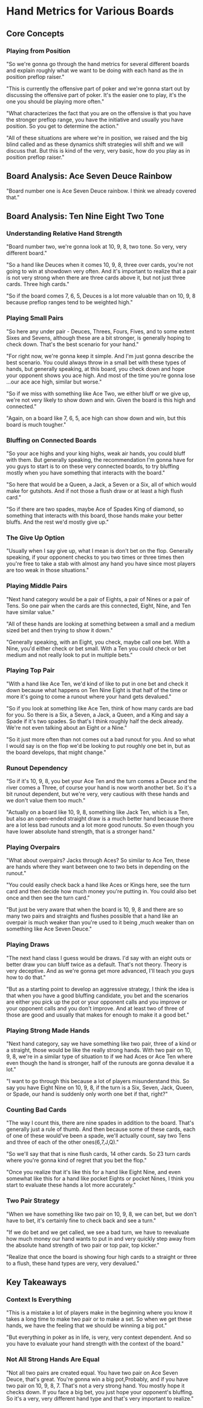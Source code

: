 # Hand Metrics for Various Boards

## Core Concepts

### Playing from Position

"So we're gonna go through the hand metrics for several different boards and explain roughly what we want to be doing with each hand as the in position preflop raiser."

"This is currently the offensive part of poker and we're gonna start out by discussing the offensive part of poker. It's the easier one to play, it's the one you should be playing more often."

"What characterizes the fact that you are on the offensive is that you have the stronger preflop range, you have the initiative and usually you have position. So you get to determine the action."

"All of these situations are where we're in position, we raised and the big blind called and as these dynamics shift strategies will shift and we will discuss that. But this is kind of the very, very basic, how do you play as in position preflop raiser."

## Board Analysis: Ace Seven Deuce Rainbow

"Board number one is Ace Seven Deuce rainbow. I think we already covered that."

## Board Analysis: Ten Nine Eight Two Tone

### Understanding Relative Hand Strength

"Board number two, we're gonna look at 10, 9, 8, two tone. So very, very different board."

"So a hand like Deuces when it comes 10, 9, 8, three over cards, you're not going to win at showdown very often. And it's important to realize that a pair is not very strong when there are three cards above it, but not just three cards. Three high cards."

"So if the board comes 7, 6, 5, Deuces is a lot more valuable than on 10, 9, 8 because preflop ranges tend to be weighted high."

### Playing Small Pairs

"So here any under pair - Deuces, Threes, Fours, Fives, and to some extent Sixes and Sevens, although these are a bit stronger, is generally hoping to check down. That's the best scenario for your hand."

"For right now, we're gonna keep it simple. And I'm just gonna describe the best scenario. You could always throw in a small bet with these types of hands, but generally speaking, at this board, you check down and hope your opponent shows you ace high. And most of the time you're gonna lose ...our ace ace high, similar but worse."

"So if we miss with something like Ace Two, we either bluff or we give up, we're not very likely to show down and win. Given the board is this high and connected."

"Again, on a board like 7, 6, 5, ace high can show down and win, but this board is much tougher."

### Bluffing on Connected Boards

"So your ace highs and your king highs, weak air hands, you could bluff with them. But generally speaking, the recommendation I'm gonna have for you guys to start is to on these very connected boards, to try bluffing mostly when you have something that interacts with the board."

"So here that would be a Queen, a Jack, a Seven or a Six, all of which would make for gutshots. And if not those a flush draw or at least a high flush card."

"So if there are two spades, maybe Ace of Spades King of diamond, so something that interacts with this board, those hands make your better bluffs. And the rest we'd mostly give up."

### The Give Up Option

"Usually when I say give up, what I mean is don't bet on the flop. Generally speaking, if your opponent checks to you two times or three times then you're free to take a stab with almost any hand you have since most players are too weak in those situations."

### Playing Middle Pairs

"Next hand category would be a pair of Eights, a pair of Nines or a pair of Tens. So one pair when the cards are this connected, Eight, Nine, and Ten have similar value."

"All of these hands are looking at something between a small and a medium sized bet and then trying to show it down."

"Generally speaking, with an Eight, you check, maybe call one bet. With a Nine, you'd either check or bet small. With a Ten you could check or bet medium and not really look to put in multiple bets."

### Playing Top Pair

"With a hand like Ace Ten, we'd kind of like to put in one bet and check it down because what happens on Ten Nine Eight is that half of the time or more it's going to come a runout where your hand gets devalued."

"So if you look at something like Ace Ten, think of how many cards are bad for you. So there is a Six, a Seven, a Jack, a Queen, and a King and say a Spade if it's two spades. So that's I think roughly half the deck already. We're not even talking about an Eight or a Nine."

"So it just more often than not comes out a bad runout for you. And so what I would say is on the flop we'd be looking to put roughly one bet in, but as the board develops, that might change."

### Runout Dependency

"So if it's 10, 9, 8, you bet your Ace Ten and the turn comes a Deuce and the river comes a Three, of course your hand is now worth another bet. So it's a bit runout dependent, but we're very, very cautious with these hands and we don't value them too much."

"Actually on a board like 10, 9, 8, something like Jack Ten, which is a Ten, but also an open-ended straight draw is a much better hand because there are a lot less bad runouts and a lot more good runouts. So even though you have lower absolute hand strength, that is a stronger hand."

### Playing Overpairs

"What about overpairs? Jacks through Aces? So similar to Ace Ten, these are hands where they want between one to two bets in depending on the runout."

"You could easily check back a hand like Aces or Kings here, see the turn card and then decide how much money you're putting in. You could also bet once and then see the turn card."

"But just be very aware that when the board is 10, 9, 8 and there are so many two pairs and straights and flushes possible that a hand like an overpair is much weaker than you're used to it being ,much weaker than on something like Ace Seven Deuce."

### Playing Draws

"The next hand class I guess would be draws. I'd say with an eight outs or better draw you can bluff twice as a default. That's not theory. Theory is very deceptive. And as we're gonna get more advanced, I'll teach you guys how to do that."

"But as a starting point to develop an aggressive strategy, I think the idea is that when you have a good bluffing candidate, you bet and the scenarios are either you pick up the pot or your opponent calls and you improve or your opponent calls and you don't improve. And at least two of three of those are good and usually that makes for enough to make it a good bet."

### Playing Strong Made Hands

"Next hand category, say we have something like two pair, three of a kind or a straight, those would be like the really strong hands. With two pair on 10, 9, 8, we're in a similar type of situation to if we had Aces or Ace Ten where even though the hand is stronger, half of the runouts are gonna devalue it a lot."

"I want to go through this because a lot of players misunderstand this. So say you have Eight Nine on 10, 9, 8, if the turn is a Six, Seven, Jack, Queen, or Spade, our hand is suddenly only worth one bet if that, right?"

### Counting Bad Cards

"The way I count this, there are nine spades in addition to the board. That's generally just a rule of thumb. And then because some of these cards, each of one of these would've been a spade, we'll actually count, say two Tens and three of each of the other ones(6,7,J,Q)."

"So we'll say that that is nine flush cards, 14 other cards. So 23 turn cards where you're gonna kind of regret that you bet the flop."

"Once you realize that it's like this for a hand like Eight Nine, and even somewhat like this for a hand like pocket Eights or pocket Nines, I think you start to evaluate these hands a lot more accurately."

### Two Pair Strategy

"When we have something like two pair on 10, 9, 8, we can bet, but we don't have to bet, it's certainly fine to check back and see a turn."

"If we do bet and we get called, we see a bad turn, we have to reevaluate how much money our hand wants to put in and very quickly step away from the absolute hand strength of two pair or top pair, top kicker."

"Realize that once the board is showing four high cards to a straight or three to a flush, these hand types are very, very devalued."

## Key Takeaways

### Context Is Everything

"This is a mistake a lot of players make in the beginning where you know it takes a long time to make two pair or to make a set. So when we get these hands, we have the feeling that we should be winning a big pot."

"But everything in poker as in life, is very, very context dependent. And so you have to evaluate your hand strength with the context of the board."

### Not All Strong Hands Are Equal

"Not all two pairs are created equal. You have two pair on Ace Seven Deuce, that's great. You're gonna win a big pot,Probably, and if you have two pair on 10, 9, 8, 7. That's not a very strong hand. You mostly hope it checks down. If you face a big bet, you just hope your opponent's bluffing. So it's a very, very different hand type and that's very important to realize."